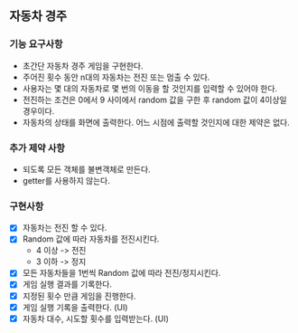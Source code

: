 ## 자동차 경주

### 기능 요구사항
- 초간단 자동차 경주 게임을 구현한다.
- 주어진 횟수 동안 n대의 자동차는 전진 또는 멈출 수 있다.
- 사용자는 몇 대의 자동차로 몇 번의 이동을 할 것인지를 입력할 수 있어야 한다.
- 전진하는 조건은 0에서 9 사이에서 random 값을 구한 후 random 값이 4이상일 경우이다.
- 자동차의 상태를 화면에 출력한다. 어느 시점에 출력할 것인지에 대한 제약은 없다.

### 추가 제약 사항
- 되도록 모든 객체를 불변객체로 만든다.
- getter를 사용하지 않는다.

### 구현사항
- [x] 자동차는 전진 할 수 있다.
- [x] Random 값에 따라 자동차를 전진시킨다.
    - 4 이상 -> 전진
    - 3 이하 -> 정지
- [x] 모든 자동차들을 1번씩 Random 값에 따라 전진/정지시킨다.
- [x] 게임 실행 결과를 기록한다.
- [x] 지정된 횟수 만큼 게임을 진행한다.
- [x] 게임 실행 기록을 출력한다. (UI)
- [x] 자동차 대수, 시도할 횟수를 입력받는다. (UI)